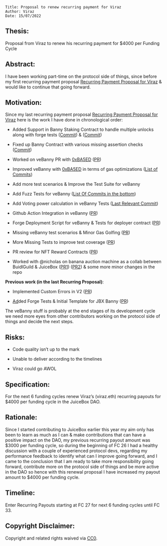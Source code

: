 
 
```plain text
Title: Proposal to renew recurring payment for Viraz
Author: Viraz
Date: 15/07/2022
```

## Thesis:

Proposal from Viraz to renew his recurring payment for $4000 per Funding Cycle

## Abstract:

I have been working part-time on the protocol side of things, since before my first recurring payment proposal [Recurring Payment Proposal for Viraz](https://www.notion.so/80cb5a65a0a64cc3904759440a52dc87)  & would like to continue that going forward.

## Motivation:

Since my last recurring payment proposal [Recurring Payment Proposal for Viraz](https://www.notion.so/80cb5a65a0a64cc3904759440a52dc87) here is the work I have done in chronological order:

- Added Support in Banny Staking Contract to handle multiple unlocks along with forge tests ([Commit](https://github.com/jbx-protocol/jbx-staking/commit/35c7a6e747752fd4cef855999f7c49e5ba9dec9f)) & ([Commit](https://github.com/jbx-protocol/jbx-staking/commit/d8ff93b14fa07d87aed7323f1f024646c5497b83))

- Fixed up Banny Contract with various missing assertion checks ([Commit](https://github.com/jbx-protocol/jbx-staking/commit/fc0e84257d7bc40d96e6a028de806fbdccaabaf8))

- Worked on veBanny PR with [0xBA5ED](https://www.notion.so/4f50b0a2c585420ea3b4a373b152dad2) ([PR](https://github.com/jbx-protocol/jbx-staking/pull/16))

- Improved veBanny with [0xBA5ED](https://www.notion.so/4f50b0a2c585420ea3b4a373b152dad2) in terms of gas optimizations ([List of Commits](https://github.com/jbx-protocol/jbx-staking/commits/master?before=ab32bb0d17e24199f63613babe0066460b149e2e+105&branch=master&qualified_name=refs%2Fheads%2Fmaster))

- Add more test scenarios & Improve the Test Suite for veBanny 

- Add Fuzz Tests for veBanny ([List Of Commits in the bottom](https://github.com/jbx-protocol/jbx-staking/commits/master?before=ab32bb0d17e24199f63613babe0066460b149e2e+70&branch=master&qualified_name=refs%2Fheads%2Fmaster))

- Add Voting power calculation in veBanny Tests ([Last Relevant Commit](https://github.com/jbx-protocol/jbx-staking/commit/0210847f2b79be37669dcf3eb29e3cf32d4508d2))

- Github Action Integration in veBanny ([PR](https://github.com/jbx-protocol/jbx-staking/pull/19))

- Forge Deployment Script for veBanny & Tests for deployer contract ([PR](https://github.com/jbx-protocol/jbx-staking/pull/20))

- Missing veBanny test scenarios & Minor Gas Golfing ([PR](https://github.com/jbx-protocol/jbx-staking/pull/21))

- More Missing Tests to improve test coverage ([PR](https://github.com/jbx-protocol/jbx-staking/pull/22))

- PR review for NFT Reward Contracts ([PR](https://github.com/cptspacecadet/juice-contracts-v2/pull/3#issuecomment-1159651964))

- Worked with @nicholas on banana auction machine as a collab between BuidlGuild & JuiceBox ([PR1](https://github.com/austintgriffith/banana-auction/pull/2)) ([PR2](https://github.com/austintgriffith/banana-auction/pull/4)) & some more minor changes in the repo

**Previous work (in the last Recurring Proposal)**:

- Implemented Custom Errors in V2 ([PR](https://github.com/jbx-protocol/juice-contracts-v2/pull/31))

- [Ad](https://github.com/jbx-protocol/juice-contracts-v2/pull/236)ded Forge Tests & Initial Template for JBX Banny ([PR](https://github.com/jbx-protocol/jbx-staking/pull/10))

The veBanny stuff is probably at the end stages of its development cycle we need more eyes from other contributors working on the protocol side of things and decide the next steps.

## Risks:

- Code quality isn’t up to the mark

- Unable to deliver according to the timelines

- Viraz could go AWOL

## Specification:

For the next 6 funding cycles renew Viraz’s (viraz.eth) recurring payouts for $4000 per funding cycle in the JuiceBox DAO.

## Rationale:

Since I started contributing to JuiceBox earlier this year my aim only has been to learn as much as I can & make contributions that can have a positive impact on the DAO, my previous recurring payout amount was $3000 per funding cycle, so during the beginning of FC 26 I had a healthy discussion with a couple of experienced protocol devs, regarding my performance feedback to identify what can I improve going forward, and I came to the conclusion that I am ready to take more responsibility going forward, contribute more on the protocol side of things and be more active in the DAO so hence with this renewal proposal I have increased my payout amount to $4000 per funding cycle.

## Timeline:

Enter Recurring Payouts starting at FC 27 for next 6 funding cycles until FC 33.

## Copyright Disclaimer:

Copyright and related rights waived via [CC0](https://creativecommons.org/publicdomain/zero/1.0/).
